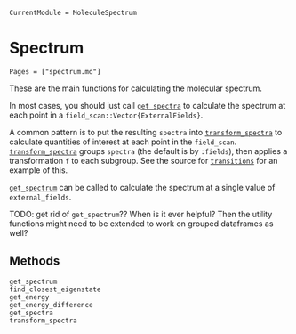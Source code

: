 ```@meta
CurrentModule = MoleculeSpectrum
```

# Spectrum
```@index
Pages = ["spectrum.md"]
```

These are the main functions for calculating the molecular spectrum.

In most cases, you should just call [`get_spectra`](@ref) to calculate
the spectrum at each point in a `field_scan::Vector{ExternalFields}`.

A common pattern is to put the resulting `spectra` into
[`transform_spectra`](@ref) to calculate quantities of interest at each
point in the `field_scan`. [`transform_spectra`](@ref) groups `spectra`
(the default is by `:fields`), then applies a transformation `f` to each
subgroup. See the source for [`transitions`](@ref) for an example of this.

[`get_spectrum`](@ref) can be called to calculate the spectrum at a single
value of `external_fields`.

TODO: get rid of `get_spectrum`?? When is it ever helpful? Then the utility functions
might need to be extended to work on grouped dataframes as well?

## Methods
```@docs
get_spectrum
find_closest_eigenstate
get_energy
get_energy_difference
get_spectra
transform_spectra
```